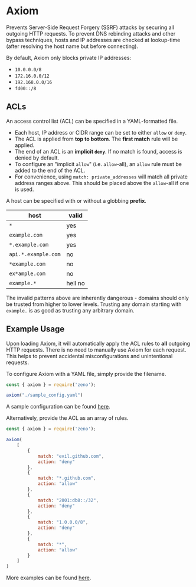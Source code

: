 # Axiom

Prevents Server-Side Request Forgery (SSRF) attacks by securing all outgoing HTTP requests. To prevent DNS rebinding attacks and other bypass techniques, hosts and IP addresses are checked at lookup-time (after resolving the host name but before connecting).

By default, Axiom only blocks private IP addresses:

- `10.0.0.0/8`
- `172.16.0.0/12`
- `192.168.0.0/16`
- `fd00::/8`

## ACLs

An access control list (ACL) can be specified in a YAML-formatted file. 

- Each host, IP address or CIDR range can be set to either `allow` or `deny`.
- The ACL is applied from **top to bottom**. The **first match** rule will be applied.
- The end of an ACL is an **implicit `deny`**. If no match is found, access is denied by default.
- To configure an "implicit `allow`" (i.e. `allow`-all), an `allow` rule must be added to the end of the ACL.
- For convenience, using `match: private_addresses` will match all private address ranges above. This should be placed above the `allow`-all if one is used.

A host can be specified with or without a globbing **prefix**.

| host                | valid   |
| ------------------- | ------- |
| `*`                 | yes     |
| `example.com`       | yes     |
| `*.example.com`     | yes     |
| `api.*.example.com` | no      |
| `*example.com`      | no      |
| `ex*ample.com`      | no      |
| `example.*`         | hell no |

The invalid patterns above are inherently dangerous - domains should only be trusted from higher to lower levels. Trusting any domain starting with `example.` is as good as trusting any arbitrary domain.

## Example Usage

Upon loading Axiom, it will automatically apply the ACL rules to **all** outgoing HTTP requests. There is no need to manually use Axiom for each request. This helps to prevent accidental misconfigurations and unintentional requests.

To configure Axiom with a YAML file, simply provide the filename.

```javascript
const { axiom } = require('zeno');

axiom("./sample_config.yaml")
```

A sample configuration can be found [here](../../examples/ssrf/sample_config.yaml).

Alternatively, provide the ACL as an array of rules.

```javascript
const { axiom } = require('zeno');

axiom(
    [
        {
            match: "evil.github.com",
            action: "deny"
        },
        {
            match: "*.github.com",
            action: "allow"
        },
        {
            match: "2001:db8::/32",
            action: "deny"
        },
        {
            match: "1.0.0.0/8",
            action: "deny"
        },
        {
            match: "*",
            action: "allow"
        }
    ]
)
```

More examples can be found [here](../../examples/ssrf/).